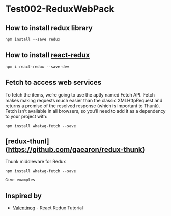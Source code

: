 # Test002-ReduxWebPack





## How to install redux library

```
npm install --save redux
```


## How to install [react-redux](https://github.com/reactjs/react-redux/tree/master/docs)
```
npm i react-redux --save-dev
```

## Fetch to access web services
To fetch the items, we’re going to use the aptly named Fetch API. Fetch makes making requests much easier than the classic XMLHttpRequest and returns a promise of the resolved response (which is important to Thunk). Fetch isn’t available in all browsers, so you’ll need to add it as a dependency to your project with:

```
npm install whatwg-fetch --save
```

## [redux-thunl] (https://github.com/gaearon/redux-thunk)
Thunk middleware for Redux
```
npm install whatwg-fetch --save
```








```
Give examples
```

## Inspired by

* [Valentinog](https://www.valentinog.com/blog/react-redux-tutorial-beginners/) - React Redux Tutorial


